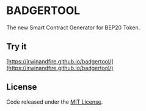 # BADGERTOOL


The new Smart Contract Generator for BEP20 Token.

## Try it

[https://irwinandfire.github.io/badgertool/](https://irwinandfire.github.io/badgertool/)

## License

Code released under the [MIT License](https://github.com/irwinandfire/badgertool/blob/main/LICENSE).
